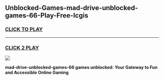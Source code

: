 
## Unblocked-Games-mad-drive-unblocked-games-66-Play-Free-lcgis
<h3>
<a href="https://premium76.site?title=mad-drive-unblocked-games-66&ref=21A">CLICK TO PLAY</a></h3>
<hr>

<h3>
<a href="https://premium76.site?title=mad-drive-unblocked-games-66&ref=21A">CLICK 2 PLAY</a>
  
</h3>

<a href="https://premium76.site?title=mad-drive-unblocked-games-66&ref=21A"><img src="https://clearcache.store/games.png"></a>


**mad-drive-unblocked-games-66 games unblocked: Your Gateway to Fun and Accessible Online Gaming**
